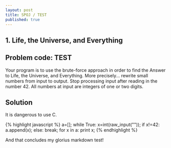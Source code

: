 ```yaml
---
layout: post
title: SPOJ / TEST
published: true
---
```


## 1. Life, the Universe, and Everything

## Problem code: TEST

Your program is to use the brute-force approach in order to find the Answer to Life, the Universe, and Everything. More precisely... rewrite small numbers from input to output. Stop processing input after reading in the number 42. All numbers at input are integers of one or two digits.

## Solution

It is dangerous to use C.

{% highlight javascript %}
a=[];
while True:
    x=int(raw_input(""));
    if x!=42:
        a.append(x);
    else:
        break;
for x in a:
    print x;
{% endhighlight %}

And that concludes my glorius markdown test!